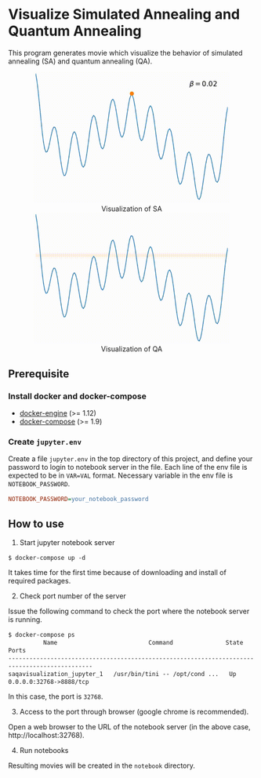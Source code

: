 # Visualize Simulated Annealing and Quantum Annealing

This program generates movie which visualize the behavior of simulated annealing (SA) and quantum annealing (QA).


<style>
figure {
  display: block;
  text-align:center;
}
</style>
<figure>
<img src="./demo/SA.gif" width=400px>
<figcaption>Visualization of SA</figcaption>
<img src="./demo/QA.gif" width=400px>
<figcaption>Visualization of QA</figcaption>
</figure>


## Prerequisite

### Install docker and docker-compose

- [docker-engine][docker-engine] (>= 1.12)
- [docker-compose][docker-compose] (>= 1.9)

### Create `jupyter.env`

Create a file `jupyter.env` in the top directory of this project,
and define your password to login to notebook server in the file.
Each line of the env file is expected to be in `VAR=VAL` format.
Necessary variable in the env file is `NOTEBOOK_PASSWORD`.

``` ini
NOTEBOOK_PASSWORD=your_notebook_password
```

## How to use

1. Start jupyter notebook server

  ``` shell
  $ docker-compose up -d
  ```

  It takes time for the first time because of downloading and install of required packages.

2. Check port number of the server

  Issue the following command to check the port where the notebook server is running.

  ``` shell
  $ docker-compose ps
            Name                          Command               State            Ports
  ----------------------------------------------------------------------------------------------
  saqavisualization_jupyter_1   /usr/bin/tini -- /opt/cond ...   Up      0.0.0.0:32768->8888/tcp
  ```

  In this case, the port is `32768`.


3. Access to the port through browser (google chrome is recommended).

  Open a web browser to the URL of the notebook server (in the above case, http://localhost:32768).

4. Run notebooks

  Resulting movies will be created in the `notebook` directory.


[docker-engine]: https://docs.docker.com/engine/installation/
[docker-compose]: https://docs.docker.com/compose/install/
